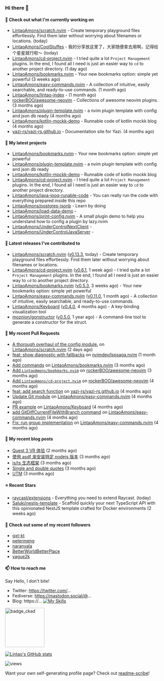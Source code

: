 ### Hi there 👋

#### 👷 Check out what I'm currently working on

- [LintaoAmons/scratch.nvim](https://github.com/LintaoAmons/scratch.nvim) - Create temporary playground files effortlessly. Find them later without worrying about filenames or locations. (today)
- [LintaoAmons/CoolStuffes](https://github.com/LintaoAmons/CoolStuffes) - 我的分享放这里了，大家随便拿去用啊，记得给个星星就行啦～ (today)
- [LintaoAmons/cd-project.nvim](https://github.com/LintaoAmons/cd-project.nvim) - I tried quite a lot `Project Management` plugins. In the end, I found all I need is just an easier way to `cd` to another project directory. (1 day ago)
- [LintaoAmons/bookmarks.nvim](https://github.com/LintaoAmons/bookmarks.nvim) - Your new bookmarks option: simple yet powerful (3 weeks ago)
- [LintaoAmons/easy-commands.nvim](https://github.com/LintaoAmons/easy-commands.nvim) - A collection of intuitive, easily searchable, and ready-to-use commands. (1 month ago)
- [LintaoAmons/lintao-index](https://github.com/LintaoAmons/lintao-index) -  (1 month ago)
- [rockerBOO/awesome-neovim](https://github.com/rockerBOO/awesome-neovim) - Collections of awesome neovim plugins. (3 months ago)
- [LintaoAmons/plugin-template.nvim](https://github.com/LintaoAmons/plugin-template.nvim) - a nvim plugin template with config and json db ready (4 months ago)
- [LintaoAmons/kotlin-mockk-demo](https://github.com/LintaoAmons/kotlin-mockk-demo) - Runnable code of kotlin mockk blog (4 months ago)
- [yazi-rs/yazi-rs.github.io](https://github.com/yazi-rs/yazi-rs.github.io) - Documentation site for Yazi. (4 months ago)

#### 🌱 My latest projects

- [LintaoAmons/bookmarks.nvim](https://github.com/LintaoAmons/bookmarks.nvim) - Your new bookmarks option: simple yet powerful
- [LintaoAmons/plugin-template.nvim](https://github.com/LintaoAmons/plugin-template.nvim) - a nvim plugin template with config and json db ready
- [LintaoAmons/kotlin-mockk-demo](https://github.com/LintaoAmons/kotlin-mockk-demo) - Runnable code of kotlin mockk blog
- [LintaoAmons/cd-project.nvim](https://github.com/LintaoAmons/cd-project.nvim) - I tried quite a lot `Project Management` plugins. In the end, I found all I need is just an easier way to `cd` to another project directory.
- [LintaoAmons/java-jooq-runable-code](https://github.com/LintaoAmons/java-jooq-runable-code) - You can really run the code with everything prepared inside this repo
- [LintaoAmons/postgres-jsonb](https://github.com/LintaoAmons/postgres-jsonb) - Learn by doing
- [LintaoAmons/load-data-demo](https://github.com/LintaoAmons/load-data-demo) - 
- [LintaoAmons/print-config.nvim](https://github.com/LintaoAmons/print-config.nvim) - A small plugin demo to help you understand how to config a plugin by lazy.nvim 
- [LintaoAmons/UnderControlNextClient](https://github.com/LintaoAmons/UnderControlNextClient) - 
- [LintaoAmons/UnderControlJavaServer](https://github.com/LintaoAmons/UnderControlJavaServer) - 

#### 🔭 Latest releases I've contributed to

- [LintaoAmons/scratch.nvim](https://github.com/LintaoAmons/scratch.nvim) ([v0.13.3](https://github.com/LintaoAmons/scratch.nvim/releases/tag/v0.13.3), today) - Create temporary playground files effortlessly. Find them later without worrying about filenames or locations.
- [LintaoAmons/cd-project.nvim](https://github.com/LintaoAmons/cd-project.nvim) ([v0.6.1](https://github.com/LintaoAmons/cd-project.nvim/releases/tag/v0.6.1), 1 week ago) - I tried quite a lot `Project Management` plugins. In the end, I found all I need is just an easier way to `cd` to another project directory.
- [LintaoAmons/bookmarks.nvim](https://github.com/LintaoAmons/bookmarks.nvim) ([v0.5.3](https://github.com/LintaoAmons/bookmarks.nvim/releases/tag/v0.5.3), 3 weeks ago) - Your new bookmarks option: simple yet powerful
- [LintaoAmons/easy-commands.nvim](https://github.com/LintaoAmons/easy-commands.nvim) ([v0.11.0](https://github.com/LintaoAmons/easy-commands.nvim/releases/tag/v0.11.0), 1 month ago) - A collection of intuitive, easily searchable, and ready-to-use commands.
- [LintaoAmons/Keyboard](https://github.com/LintaoAmons/Keyboard) ([v0.4.0](https://github.com/LintaoAmons/Keyboard/releases/tag/v0.4.0), 4 months ago) - A key-binding visualization tool
- [moznion/gonstructor](https://github.com/moznion/gonstructor) ([v0.5.0](https://github.com/moznion/gonstructor/releases/tag/v0.5.0), 1 year ago) - A command-line tool to generate a constructor for the struct.

#### 🔨 My recent Pull Requests

- [A thorough overhaul of the config module.](https://github.com/LintaoAmons/scratch.nvim/pull/37) on [LintaoAmons/scratch.nvim](https://github.com/LintaoAmons/scratch.nvim) (2 days ago)
- [feat: show diagnostic with fallbacks](https://github.com/nvimdev/lspsaga.nvim/pull/1415) on [nvimdev/lspsaga.nvim](https://github.com/nvimdev/lspsaga.nvim) (1 month ago)
- [Add commands](https://github.com/LintaoAmons/bookmarks.nvim/pull/7) on [LintaoAmons/bookmarks.nvim](https://github.com/LintaoAmons/bookmarks.nvim) (3 months ago)
- [Add `LintaoAmons/bookmarks.nvim`](https://github.com/rockerBOO/awesome-neovim/pull/1062) on [rockerBOO/awesome-neovim](https://github.com/rockerBOO/awesome-neovim) (3 months ago)
- [Add `LintaoAmons/cd-project.nvim`](https://github.com/rockerBOO/awesome-neovim/pull/1051) on [rockerBOO/awesome-neovim](https://github.com/rockerBOO/awesome-neovim) (4 months ago)
- [feat: add search function](https://github.com/yazi-rs/yazi-rs.github.io/pull/28) on [yazi-rs/yazi-rs.github.io](https://github.com/yazi-rs/yazi-rs.github.io) (4 months ago)
- [Update Git module](https://github.com/LintaoAmons/easy-commands.nvim/pull/18) on [LintaoAmons/easy-commands.nvim](https://github.com/LintaoAmons/easy-commands.nvim) (4 months ago)
- [PR example](https://github.com/LintaoAmons/Keyboard/pull/5) on [LintaoAmons/Keyboard](https://github.com/LintaoAmons/Keyboard) (4 months ago)
- [add GitDiffCurrentFileWithBranch command](https://github.com/LintaoAmons/easy-commands.nvim/pull/17) on [LintaoAmons/easy-commands.nvim](https://github.com/LintaoAmons/easy-commands.nvim) (4 months ago)
- [Fix: run group implementation](https://github.com/LintaoAmons/easy-commands.nvim/pull/16) on [LintaoAmons/easy-commands.nvim](https://github.com/LintaoAmons/easy-commands.nvim) (4 months ago)

#### 📜 My recent blog posts

- [Quest 3 VR 体验](https://lintao-index.pages.dev/blog/2024/02/26/VR-quest3) (2 months ago)
- [使用 asdf 来安装特定 nodejs 版本](https://lintao-index.pages.dev/blog/2024/02/24/asdf-demo-flow) (3 months ago)
- [js/ts 生态框架](https://lintao-index.pages.dev/blog/2024/02/11/ts-fullstack-frameworks) (3 months ago)
- [Single and double quotes](https://lintao-index.pages.dev/blog/2024/02/03/single-and-double-quote) (3 months ago)
- [UTM](https://lintao-index.pages.dev/blog/2024/01/28/utm) (3 months ago)


#### ⭐ Recent Stars

- [raycast/extensions](https://github.com/raycast/extensions) - Everything you need to extend Raycast. (today)
- [Saluki/nestjs-template](https://github.com/Saluki/nestjs-template) - Scaffold quickly your next TypeScript API with this opinionated NestJS template crafted for Docker environments (2 weeks ago)

#### 👯 Check out some of my recent followers

- [gxt-kt](https://github.com/gxt-kt)
- [petermeng](https://github.com/petermeng)
- [naranyala](https://github.com/naranyala)
- [BetterWorldBetterPlace](https://github.com/BetterWorldBetterPlace)
- [vague2k](https://github.com/vague2k)

#### 📫 How to reach me
Say Hello, I don't bite!

- Twitter: https://twitter.com/...
- Fediverse: https://mastodon.social/@...
- Blog: https://...
[![My Skills](https://skillicons.dev/icons?i=java,kotlin,spring,vim,kubernetes,docker,aws,bash,python,lua,go,js,ts,react,html,css,jenkins,postgres,mysql,mongodb)](https://skillicons.dev)

<img alt='badge_ckad' src="https://user-images.githubusercontent.com/24785373/206426236-a78f59dc-e6dc-4b92-a0c4-4cd7ab8e3649.png" width="auto" height="128" />

[![Lintao's GitHub stats](https://github-readme-stats.vercel.app/api?username=LintaoAmons)](https://github.com/LintaoAmons/github-readme-stats) 

<img src="https://komarev.com/ghpvc/?username=LintaoAmons" alt="views" />

Want your own self-generating profile page? Check out [readme-scribe](https://github.com/muesli/readme-scribe)!



